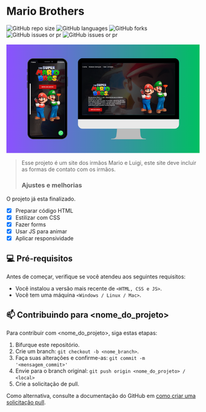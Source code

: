 # Mario Brothers

<div>
  <img alt="GitHub repo size" src="https://img.shields.io/github/repo-size/ArthurFinotelo/Mario-Brothers?style=for-the-badge" height="25px"> 
  <img alt="GitHub languages" src="https://img.shields.io/github/languages/count/ArthurFinotelo/Mario-Brothers?style=for-the-badge" height="25px"> 
  <img alt="GitHub forks" src="https://img.shields.io/github/forks/ArthurFinotelo/Mario-Brothers?style=for-the-badge" height="25px"> 
  <img alt="GitHub issues or pr" src="https://img.shields.io/github/issues/ArthurFinotelo/Mario-Brothers?style=for-the-badge" height="25px"> 
  <img alt="GitHub issues or pr" src="https://img.shields.io/github/issues-pr/ArthurFinotelo/Mario-Brothers?style=for-the-badge" height="25px"> 
</div>

<br/>

<img src="./img/ResponsivoMario.png" alt="responsividade-site-mario" />

> Esse projeto é um site dos irmãos Mario e Luigi, este site deve incluir as formas de contato com os irmãos.
>
> ### Ajustes e melhorias

O projeto já esta finalizado.

- [x] Preparar código HTML
- [x] Estilizar com CSS
- [x] Fazer forms
- [x] Usar JS para animar
- [x] Aplicar responsividade

## 💻 Pré-requisitos

Antes de começar, verifique se você atendeu aos seguintes requisitos:

- Você instalou a versão mais recente de `<HTML, CSS e JS>`.
- Você tem uma máquina `<Windows / Linux / Mac>`.

## 📫 Contribuindo para <nome_do_projeto>

Para contribuir com <nome_do_projeto>, siga estas etapas:

1. Bifurque este repositório.
2. Crie um branch: `git checkout -b <nome_branch>`.
3. Faça suas alterações e confirme-as: `git commit -m '<mensagem_commit>'`
4. Envie para o branch original: `git push origin <nome_do_projeto> / <local>`
5. Crie a solicitação de pull.

Como alternativa, consulte a documentação do GitHub em [como criar uma solicitação pull](https://help.github.com/en/github/collaborating-with-issues-and-pull-requests/creating-a-pull-request).
